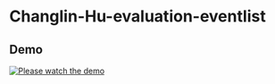 # Changlin-Hu-evaluation-eventlist

## Demo
[![Please watch the demo](https://img.youtube.com/vi/rV1eMp3I388/0.jpg)](https://youtu.be/rV1eMp3I388)